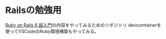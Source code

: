 # Railsの勉強用

[Ruby on Rails 6 超入門](https://amzn.to/3oYv08F)の内容をやってみるためのリポジトリ 
devcomtainerを使ってVSCodeのRuby環境構築もやってみる。 
